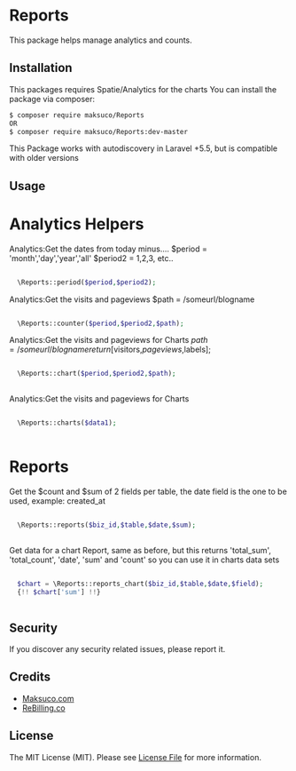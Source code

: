 # Reports
This package helps manage analytics and counts.

## Installation

This packages requires Spatie/Analytics for the charts
You can install the package via composer:
``` bash
$ composer require maksuco/Reports
OR
$ composer require maksuco/Reports:dev-master
```
This Package works with autodiscovery in Laravel +5.5, but is compatible with older versions

## Usage


# Analytics Helpers

Analytics:Get the dates from today minus....
$period = 'month','day','year','all'
$period2 = 1,2,3, etc..

```php

  \Reports::period($period,$period2);

```


Analytics:Get the visits and pageviews
$path = /someurl/blogname

```php

  \Reports::counter($period,$period2,$path);

```


Analytics:Get the visits and pageviews for Charts
$path = /someurl/blogname
return [$visitors,$pageviews,$labels];

```php

  \Reports::chart($period,$period2,$path);
  
```


Analytics:Get the visits and pageviews for Charts

```php

  \Reports::charts($data1);
  
```


# Reports

Get the $count and $sum of 2 fields per table, the date field is the one to be used, example: created_at

```php

  \Reports::reports($biz_id,$table,$date,$sum);
  
```

Get data for a chart Report, same as before, but this returns 'total_sum', 'total_count', 'date', 'sum' and 'count' so you can use it in charts data sets

```php

  $chart = \Reports::reports_chart($biz_id,$table,$date,$field);
  {!! $chart['sum'] !!}
  
```




## Security

If you discover any security related issues, please report it.

## Credits
- [Maksuco.com](http://maksuco.com)
- [ReBilling.co](https://rebilling.co)

## License

The MIT License (MIT). Please see [License File](LICENSE) for more information.
